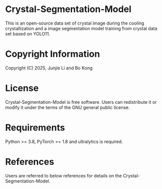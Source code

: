 # Crystal-Segmentation-Model
This is an open-source data set of crystal image during the cooling crystallization and a image segmentation model training from crystal data set based on YOLO11.
# Copyright Information
Copyright (C) 2025, Junjie Li and Bo Kong
# License
Crystal-Segmentation-Model is free software. Users can redistribute it or modify it under the terms of the GNU general public license.
# Requirements
Python >= 3.8, PyTorch >= 1.8 and ultralytics is required.
# References
Users are referred to below references for details on the Crystal-Segmentation-Model.
